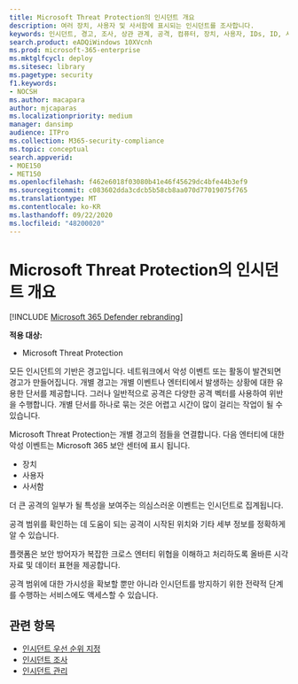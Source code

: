 ```yaml
---
title: Microsoft Threat Protection의 인시던트 개요
description: 여러 장치, 사용자 및 사서함에 표시되는 인시던트를 조사합니다.
keywords: 인시던트, 경고, 조사, 상관 관계, 공격, 컴퓨터, 장치, 사용자, IDs, ID, 사서함, 전자 메일, 365, microsoft, m365
search.product: eADQiWindows 10XVcnh
ms.prod: microsoft-365-enterprise
ms.mktglfcycl: deploy
ms.sitesec: library
ms.pagetype: security
f1.keywords:
- NOCSH
ms.author: macapara
author: mjcaparas
ms.localizationpriority: medium
manager: dansimp
audience: ITPro
ms.collection: M365-security-compliance
ms.topic: conceptual
search.appverid:
- MOE150
- MET150
ms.openlocfilehash: f462e6018f03080b41e46f45629dc4bfe44b3ef9
ms.sourcegitcommit: c083602dda3cdcb5b58cb8aa070d77019075f765
ms.translationtype: MT
ms.contentlocale: ko-KR
ms.lasthandoff: 09/22/2020
ms.locfileid: "48200020"
---
```

# <a name="incidents-overview-in-microsoft-threat-protection"></a>Microsoft Threat Protection의 인시던트 개요

[!INCLUDE [Microsoft 365 Defender rebranding](../includes/microsoft-defender.md)]


**적용 대상:**
- Microsoft Threat Protection



모든 인시던트의 기반은 경고입니다. 네트워크에서 악성 이벤트 또는 활동이 발견되면 경고가 만들어집니다. 개별 경고는 개별 이벤트나 엔터티에서 발생하는 상황에 대한 유용한 단서를 제공합니다. 그러나 일반적으로 공격은 다양한 공격 벡터를 사용하여 위반을 수행합니다. 개별 단서를 하나로 묶는 것은 어렵고 시간이 많이 걸리는 작업이 될 수 있습니다. 

Microsoft Threat Protection는 개별 경고의 점들을 연결합니다. 다음 엔터티에 대한 악성 이벤트는 Microsoft 365 보안 센터에 표시 됩니다.
- 장치
- 사용자
- 사서함

더 큰 공격의 일부가 될 특성을 보여주는 의심스러운 이벤트는 인시던트로 집계됩니다. 

공격 범위를 확인하는 데 도움이 되는 공격이 시작된 위치와 기타 세부 정보를 정확하게 알 수 있습니다.

플랫폼은 보안 방어자가 복잡한 크로스 엔터티 위협을 이해하고 처리하도록 올바른 시각 자료 및 데이터 표현을 제공합니다. 

공격 범위에 대한 가시성을 확보할 뿐만 아니라 인시던트를 방지하기 위한 전략적 단계를 수행하는 서비스에도 액세스할 수 있습니다.


## <a name="related-topics"></a>관련 항목
- [인시던트 우선 순위 지정](incident-queue.md)
- [인시던트 조사](investigate-incidents.md)
- [인시던트 관리](manage-incidents.md)
